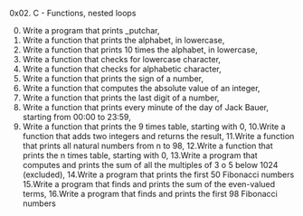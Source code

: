 0x02. C - Functions, nested loops

0. Write a program that prints _putchar,
1. Write a function that prints the alphabet, in lowercase,
2. Write a function that prints 10 times the alphabet, in lowercase,
3. Write a function that checks for lowercase character,
4. Write a function that checks for alphabetic character,
5. Write a function that prints the sign of a number,
6. Write a function that computes the absolute value of an integer,
7. Write a function that prints the last digit of a number,
8. Write a function that prints every minute of the day of Jack Bauer, starting    from 00:00 to 23:59,
9. Write a function that prints the 9 times table, starting with 0,
10.Write a function that adds two integers and returns the result,
11.Write a function that prints all natural numbers from n to 98,
12.Write a function that prints the n times table, starting with 0,
13.Write a program that computes and prints the sum of all the multiples of 3 o   5 below 1024 (excluded),
14.Write a program that prints the first 50 Fibonacci numbers
15.Write a program that finds and prints the sum of the even-valued terms,
16.Write a program that finds and prints the first 98 Fibonacci numbers
